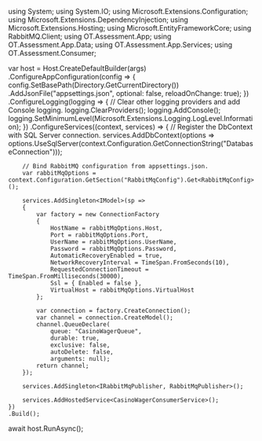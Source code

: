 using System;
using System.IO;
using Microsoft.Extensions.Configuration;
using Microsoft.Extensions.DependencyInjection;
using Microsoft.Extensions.Hosting;
using Microsoft.EntityFrameworkCore;
using RabbitMQ.Client;
using OT.Assessment.App;
using OT.Assessment.App.Data;
using OT.Assessment.App.Services;
using OT.Assessment.Consumer;

var host = Host.CreateDefaultBuilder(args)
    .ConfigureAppConfiguration(config =>
    {
        config.SetBasePath(Directory.GetCurrentDirectory())
              .AddJsonFile("appsettings.json", optional: false, reloadOnChange: true);
    })
    .ConfigureLogging(logging =>
    {
        // Clear other logging providers and add Console logging.
        logging.ClearProviders();
        logging.AddConsole();
        logging.SetMinimumLevel(Microsoft.Extensions.Logging.LogLevel.Information);
    })
    .ConfigureServices((context, services) =>
    {
        // Register the DbContext with SQL Server connection.
        services.AddDbContext<OTAssessmentDbContext>(options =>
            options.UseSqlServer(context.Configuration.GetConnectionString("DatabaseConnection")));

        // Bind RabbitMQ configuration from appsettings.json.
        var rabbitMqOptions = context.Configuration.GetSection("RabbitMqConfig").Get<RabbitMqConfig>();

        services.AddSingleton<IModel>(sp =>
        {
            var factory = new ConnectionFactory
            {
                HostName = rabbitMqOptions.Host,
                Port = rabbitMqOptions.Port,
                UserName = rabbitMqOptions.UserName,
                Password = rabbitMqOptions.Password,
                AutomaticRecoveryEnabled = true,
                NetworkRecoveryInterval = TimeSpan.FromSeconds(10),
                RequestedConnectionTimeout = TimeSpan.FromMilliseconds(30000),
                Ssl = { Enabled = false },
                VirtualHost = rabbitMqOptions.VirtualHost
            };

            var connection = factory.CreateConnection();
            var channel = connection.CreateModel();
            channel.QueueDeclare(
                queue: "CasinoWagerQueue", 
                durable: true, 
                exclusive: false, 
                autoDelete: false, 
                arguments: null);
            return channel;
        });

        services.AddSingleton<IRabbitMqPublisher, RabbitMqPublisher>();

        services.AddHostedService<CasinoWagerConsumerService>();
    })
    .Build();

await host.RunAsync();
